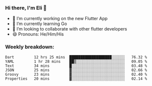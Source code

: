 ### Hi there, I'm Eli 👋
- 🔭 I’m currently working on the new Flutter App
- 🌱 I’m currently learning Go
- 🦄 I’m looking to collaborate with other flutter developers
- 😄 Pronouns: He/Him/His

### Weekly breakdown:
<!--START_SECTION:waka-->

```text
Dart         12 hrs 25 mins  ███████████████████░░░░░░   76.32 %
YAML         1 hr 28 mins    ██▒░░░░░░░░░░░░░░░░░░░░░░   09.05 %
Text         34 mins         █░░░░░░░░░░░░░░░░░░░░░░░░   03.48 %
JSON         25 mins         ▓░░░░░░░░░░░░░░░░░░░░░░░░   02.66 %
Groovy       23 mins         ▓░░░░░░░░░░░░░░░░░░░░░░░░   02.40 %
Properties   20 mins         ▓░░░░░░░░░░░░░░░░░░░░░░░░   02.14 %
```

<!--END_SECTION:waka-->
